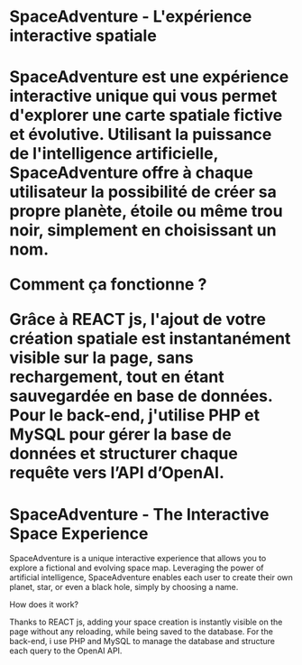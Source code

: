 <h1>SpaceAdventure - L'expérience interactive spatiale<h1/>

SpaceAdventure est une expérience interactive unique qui vous permet d'explorer une carte spatiale fictive et évolutive. 
Utilisant la puissance de l'intelligence artificielle, SpaceAdventure offre à chaque utilisateur la possibilité de créer sa propre planète, 
étoile ou même trou noir, simplement en choisissant un nom.

Comment ça fonctionne ?

Grâce à REACT js, l'ajout de votre création spatiale est instantanément visible sur la page, sans rechargement, tout en étant sauvegardée en base de données. 
Pour le back-end, j'utilise PHP et MySQL pour gérer la base de données et structurer chaque requête vers l’API d’OpenAI.


<h1>SpaceAdventure - The Interactive Space Experience</h1>

SpaceAdventure is a unique interactive experience that allows you to explore a fictional and evolving space map. 
Leveraging the power of artificial intelligence, SpaceAdventure enables each user to create their own planet, star, or even a black hole, simply by choosing a name.

How does it work?

Thanks to REACT js, adding your space creation is instantly visible on the page without any reloading, while being saved to the database. 
For the back-end, i use PHP and MySQL to manage the database and structure each query to the OpenAI API.
